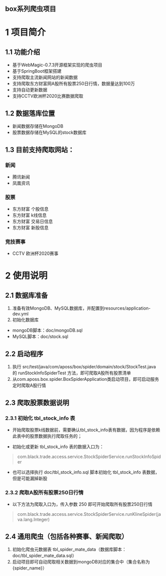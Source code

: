 box系列爬虫项目
---
# 1 项目简介
## 1.1 功能介绍
- 基于WebMagic-0.7.3开源框架实现的爬虫项目
- 基于SpringBoot框架搭建
- 支持爬取主流新闻网站的新闻数据
- 支持爬取东方财富网A股所有股票250日行情，数据量达到100万
- 支持自动更新数据
- 支持CCTV欧洲杯2020比赛数据爬取

## 1.2 数据落库位置
- 新闻数据存储在MongoDB
- 股票数据存储在MySQL的stock数据库

## 1.3 目前支持爬取网站：

### 新闻
- 腾讯新闻
- 凤凰资讯

### 股票
- 东方财富 个股信息
- 东方财富 k线信息
- 东方财富 交易日信息
- 东方财富 新股信息

### 竞技赛事
- CCTV 欧洲杯2020赛事


# 2 使用说明

## 2.1 数据库准备
1. 准备有效MongoDB、MySQL数据库，并配置到resources/application-dev.yml
2. 初始化数据库
- mongoDB脚本：doc/mongoDB.sql
- MySQL脚本：doc/stock.sql

## 2.2 启动程序
1. 执行 src/test/java/com/aposs/box/spider/domain/stock/StockTest.java 的 runStockInfoSpiderTest 方法，即可爬取A股所有股票清单
2. 从com.aposs.box.spider.BoxSpiderApplication类启动项目，即可启动服务定时爬取A股行情

## 2.3 爬取股票数据说明
### 2.3.1 初始化 tbl_stock_info 表
- 开始爬取股票k线数据前，需要确认tbl_stock_info表有数据，因为程序是依赖此表中的股票数据执行爬取任务的；

- 初始化或更新 tbl_stock_info 表的数据入口为：
> com.black.trade.access.service.StockSpiderService.runStockInfoSpider

- 也可以选择执行 doc/tbl_stock_info.sql 脚本初始化 tbl_stock_info 表数据，但是可能漏掉新股

### 2.3.2 爬取A股所有股票250日行情
- 以下方法为爬取入口为，传入参数 250 即可开始爬取所有股票250日行情
> com.black.trade.access.service.StockSpiderService.runKlineSpider(java.lang.Integer)

## 2.4 通用爬虫（包括各种赛事、新闻爬取）
1. 初始化爬虫元数据表 tbl_spider_mate_data（数据库脚本：doc/tbl_spider_mate_data.sql）
2. 启动项目即可自动爬取相关数据到mongoDB对应的集合中（集合名称为{spider_name}）








